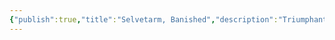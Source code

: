 ```yaml
---
{"publish":true,"title":"Selvetarm, Banished","description":"Triumphant at last, The Seldarine banish Selvetarm to The Abyss, while his surviving followers flee beyond sight, into the depths of the world. Before departing, the elf gods restore the war-scarred world and bequeath [[The Inhabitable Lands]] to Selvetarm's former slaves—a diverse multitude, stolen from countless worlds. This gift, recompense for their brutal captivity at the hands of The Seldarine’s fallen kin, marks the dawn of a new age in Selerim's history.","created":"2025-07-02T15:01:55.000-04:00","modified":"2025-10-09T16:23:36.402-04:00","published":"2025-10-09T16:23:36.402-04:00","tags":["timeline"],"cssclasses":"","event-date":-5000,"display-date":"5,000 B.T."}
---
```


